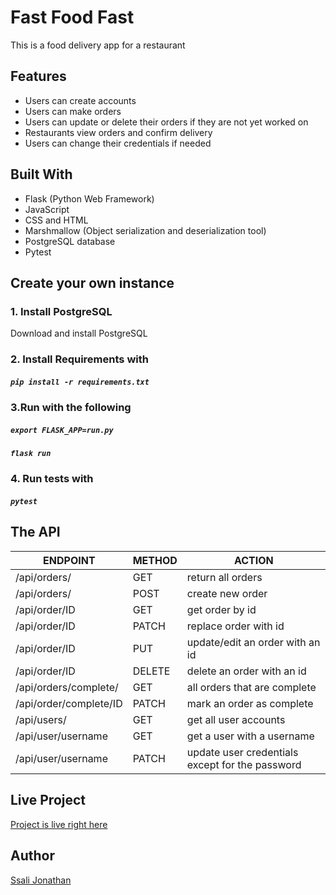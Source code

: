 # Fast Food Fast
This is a food delivery app for a restaurant


## Features
- Users can create accounts
- Users can make orders
- Users can update or delete their orders if they are not yet worked on
- Restaurants view orders and confirm delivery
- Users can change their credentials if needed


## Built With 
- Flask (Python Web Framework)
- JavaScript
- CSS and HTML
- Marshmallow (Object serialization and deserialization tool)
- PostgreSQL database
- Pytest

## Create your own instance

### 1. Install PostgreSQL
Download and install PostgreSQL
### 2. Install Requirements with 

  ##### ` pip install -r requirements.txt `

### 3.Run with the following

 ##### ` export FLASK_APP=run.py `

  ##### ` flask run `

### 4. Run tests with 
 ##### ` pytest `


 
## The API 
 
 | ENDPOINT | METHOD | ACTION       |
 |----------|-------|---------------|
 /api/orders/ | GET  | return all orders
 /api/orders/  |POST | create new order
 /api/order/ID | GET  | get order by id
 /api/order/ID | PATCH | replace order with id
 /api/order/ID | PUT | update/edit an order with an id
 /api/order/ID | DELETE | delete an order with an id
 /api/orders/complete/ | GET | all orders that are complete
 /api/order/complete/ID | PATCH | mark an order as complete
 /api/users/| GET | get all user accounts
 /api/user/username | GET | get a user with a username
 /api/user/username | PATCH | update user credentials except for the password




## Live Project
[Project is live right here](https://fast-food-fastlive.herokuapp.com)


## Author
[Ssali Jonathan](https://github.com/jod35)